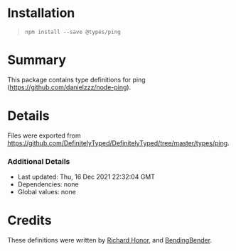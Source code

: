 # Installation
> `npm install --save @types/ping`

# Summary
This package contains type definitions for ping (https://github.com/danielzzz/node-ping).

# Details
Files were exported from https://github.com/DefinitelyTyped/DefinitelyTyped/tree/master/types/ping.

### Additional Details
 * Last updated: Thu, 16 Dec 2021 22:32:04 GMT
 * Dependencies: none
 * Global values: none

# Credits
These definitions were written by [Richard Honor](https://github.com/RMHonor), and [BendingBender](https://github.com/bendingbender).
